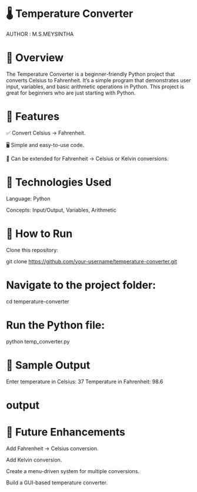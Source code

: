 # 🌡️ Temperature Converter

AUTHOR : M.S.MEYSINTHA

# 🔹 Overview

The Temperature Converter is a beginner-friendly Python project that converts Celsius to Fahrenheit. It’s a simple program that demonstrates user input, variables, and basic arithmetic operations in Python. This project is great for beginners who are just starting with Python.

# 🔹 Features

✅ Convert Celsius → Fahrenheit.

🖥️ Simple and easy-to-use code.

🔄 Can be extended for Fahrenheit → Celsius or Kelvin conversions.

# 🔹 Technologies Used

Language: Python

Concepts: Input/Output, Variables, Arithmetic

# 🔹 How to Run

Clone this repository:

git clone https://github.com/your-username/temperature-converter.git


# Navigate to the project folder:

cd temperature-converter


# Run the Python file:

python temp_converter.py

# 🔹 Sample Output
Enter temperature in Celsius: 37
Temperature in Fahrenheit: 98.6

# output



# 🔹 Future Enhancements

Add Fahrenheit → Celsius conversion.

Add Kelvin conversion.

Create a menu-driven system for multiple conversions.

Build a GUI-based temperature converter.

